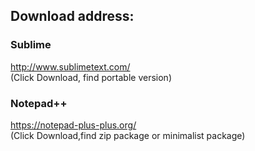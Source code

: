 ## Download address:  
### Sublime  
http://www.sublimetext.com/  
(Click Download, find portable version)  
### Notepad++  
https://notepad-plus-plus.org/  
(Click Download,find zip package or minimalist package)  


